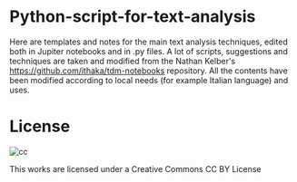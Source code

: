 # Python-script-for-text-analysis

Here are templates and notes for the main text analysis techniques, edited both in Jupiter notebooks and in .py files. A lot of scripts, suggestions and techniques are taken and modified from the Nathan Kelber's https://github.com/ithaka/tdm-notebooks repository. All the contents have been modified according to local needs (for example Italian language) and uses.

# License

![cc](https://github.com/LorenzoBabini/Python-script-for-text-analysis/assets/95250637/96273291-d44c-4e9e-ada3-dd02963d35c9)

This works are licensed under a Creative Commons CC BY License
